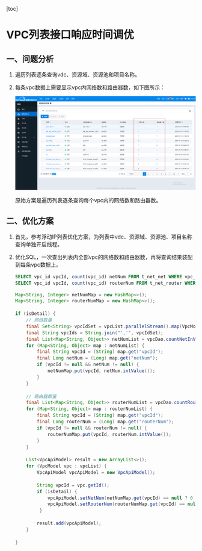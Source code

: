 [toc]

# VPC列表接口响应时间调优

## 一、问题分析

1. 遍历列表逐条查询vdc、资源域、资源池和项目名称。

2. 每条vpc数据上需要显示vpc内网络数和路由器数，如下图所示：

   ![vpc列表](image/vpc列表.png)

   原始方案是遍历列表逐条查询每个vpc内的网络数和路由器数。

## 二、优化方案

1. 首先，参考浮动IP列表优化方案，为列表中vdc、资源域、资源池、项目名称查询单独开启线程。

2. 优化SQL，一次查出列表内全部vpc的网络数和路由器数，再将查询结果装配到每条vpc数据上。

   ```sql
   SELECT vpc_id vpcId, count(vpc_id) netNum FROM t_net_net WHERE vpc_id in ('" + vpcIds + "') GROUP BY vpc_id;
   SELECT vpc_id vpcId, count(vpc_id) routerNum FROM t_net_router WHERE vpc_id in ('" + vpcIds + "') GROUP BY vpc_id;
   ```

   

   ```java
   Map<String, Integer> netNumMap = new HashMap<>();
   Map<String, Integer> routerNumMap = new HashMap<>();
   
   if (isDetail) {
       // 网络数量
       final Set<String> vpcIdSet = vpcList.parallelStream().map(VpcModel::getId).collect(Collectors.toSet());
       final String vpcIds = String.join("','", vpcIdSet);
       final List<Map<String, Object>> netNumList = vpcDao.countNetInVpcs(vpcIds);
       for (Map<String, Object> map : netNumList) {
           final String vpcId = (String) map.get("vpcId");
           final Long netNum = (Long) map.get("netNum");
           if (vpcId != null && netNum != null) {
               netNumMap.put(vpcId, netNum.intValue());
           }
       }
   
       // 路由器数量
       final List<Map<String, Object>> routerNumList = vpcDao.countRouterInVpcs(vpcIds);
       for (Map<String, Object> map : routerNumList) {
           final String vpcId = (String) map.get("vpcId");
           final Long routerNum = (Long) map.get("routerNum");
           if (vpcId != null && routerNum != null) {
               routerNumMap.put(vpcId, routerNum.intValue());
           }
       }
   
       List<VpcApiModel> result = new ArrayList<>();
       for (VpcModel vpc : vpcList) {
           VpcApiModel vpcApiModel = new VpcApiModel();
   
           String vpcId = vpc.getId();
           if (isDetail) {
               vpcApiModel.setNetNum(netNumMap.get(vpcId) == null ? 0 : netNumMap.get(vpcId));
               vpcApiModel.setRouterNum(routerNumMap.get(vpcId) == null ? 0 : routerNumMap.get(vpcId));
      	 	}
   
           result.add(vpcApiModel);
       }
       
   }
   ```

   

   